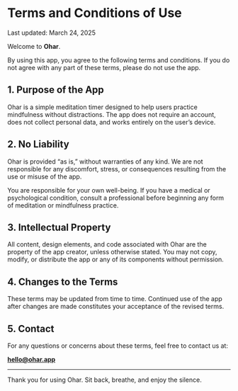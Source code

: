 # Terms and Conditions of Use

Last updated: March 24, 2025

Welcome to **Ohar**.

By using this app, you agree to the following terms and conditions. If you do not agree with any part of these terms, please do not use the app.

## 1. Purpose of the App

Ohar is a simple meditation timer designed to help users practice mindfulness without distractions. The app does not require an account, does not collect personal data, and works entirely on the user’s device.

## 2. No Liability

Ohar is provided “as is,” without warranties of any kind. We are not responsible for any discomfort, stress, or consequences resulting from the use or misuse of the app.

You are responsible for your own well-being. If you have a medical or psychological condition, consult a professional before beginning any form of meditation or mindfulness practice.

## 3. Intellectual Property

All content, design elements, and code associated with Ohar are the property of the app creator, unless otherwise stated. You may not copy, modify, or distribute the app or any of its components without permission.

## 4. Changes to the Terms

These terms may be updated from time to time. Continued use of the app after changes are made constitutes your acceptance of the revised terms.

## 5. Contact

For any questions or concerns about these terms, feel free to contact us at:

**hello@ohar.app**

---

Thank you for using Ohar. Sit back, breathe, and enjoy the silence.
